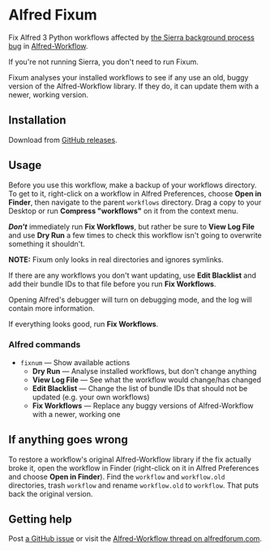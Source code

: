 
Alfred Fixum
============

Fix Alfred 3 Python workflows affected by [the Sierra background process bug][bug] in [Alfred-Workflow][aw].

If you're not running Sierra, you don't need to run Fixum.

Fixum analyses your installed workflows to see if any use an old, buggy version of the Alfred-Workflow library. If they do, it can update them with a newer, working version.


Installation
------------

Download from [GitHub releases][releases].


Usage
-----

Before you use this workflow, make a backup of your workflows directory. To get to it, right-click on a workflow in Alfred Preferences, choose **Open in Finder**, then navigate to the parent `workflows` directory. Drag a copy to your Desktop or run **Compress "workflows"** on it from the context menu.

*__Don't__* immediately run **Fix Workflows**, but rather be sure to **View Log File** and use **Dry Run** a few times to check this workflow isn't going to overwrite something it shouldn't.

**NOTE:** Fixum only looks in real directories and ignores symlinks.

If there are any workflows you don't want updating, use **Edit Blacklist** and add their bundle IDs to that file before you run **Fix Workflows**.

 Opening Alfred's debugger will turn on debugging mode, and the log will contain more information.

If everything looks good, run **Fix Workflows**.


### Alfred commands ###

- `fixnum` — Show available actions
    - **Dry Run** — Analyse installed workflows, but don't change anything
    - **View Log File** — See what the workflow would change/has changed
    - **Edit Blacklist** — Change the list of bundle IDs that should not be updated (e.g. your own workflows)
    - **Fix Workflows** — Replace any buggy versions of Alfred-Workflow with a newer, working one


If anything goes wrong
----------------------

To restore a workflow's original Alfred-Workflow library if the fix actually broke it, open the workflow in Finder (right-click on it in Alfred Preferences and choose **Open in Finder**). Find the `workflow` and `workflow.old` directories, trash `workflow` and rename `workflow.old` to `workflow`. That puts back the original version.


Getting help
------------

Post [a GitHub issue][issues] or visit the [Alfred-Workflow thread on alfredforum.com][forum].


[mit]: ./src/LICENCE.txt
[aw]: https://github.com/deanishe/alfred-workflow/
[bug]: https://github.com/deanishe/alfred-workflow/issues/111
[forum]: https://www.alfredforum.com/topic/4031-workflow-library-for-python/
[issues]: https://github.com/deanishe/alfred-fixum/issues/
[releases]: https://github.com/deanishe/alfred-fixum/releases/latest
